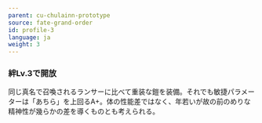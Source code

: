 ```yaml
---
parent: cu-chulainn-prototype
source: fate-grand-order
id: profile-3
language: ja
weight: 3
---
```


### 絆Lv.3で開放

同じ真名で召喚されるランサーに比べて重装な鎧を装備。それでも敏捷パラメーターは「あちら」を上回るA+。体の性能差ではなく、年若いが故の前のめりな精神性が幾らかの差を導くものとも考えられる。
